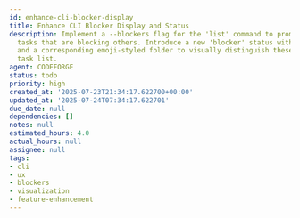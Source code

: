 ```yaml
---
id: enhance-cli-blocker-display
title: Enhance CLI Blocker Display and Status
description: Implement a --blockers flag for the 'list' command to prominently display
  tasks that are blocking others. Introduce a new 'blocker' status with a unique emoji
  and a corresponding emoji-styled folder to visually distinguish these tasks in the
  task list.
agent: CODEFORGE
status: todo
priority: high
created_at: '2025-07-23T21:34:17.622700+00:00'
updated_at: '2025-07-24T07:34:17.622701'
due_date: null
dependencies: []
notes: null
estimated_hours: 4.0
actual_hours: null
assignee: null
tags:
- cli
- ux
- blockers
- visualization
- feature-enhancement
---
```



